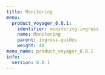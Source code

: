```yaml
---
title: Monitoring
menu:
  product_voyager_8.0.1:
    identifier: monitoring-ingress
    name: Monitoring
    parent: ingress-guides
    weight: 40
menu_name: product_voyager_8.0.1
info:
  version: 8.0.1
---
```


